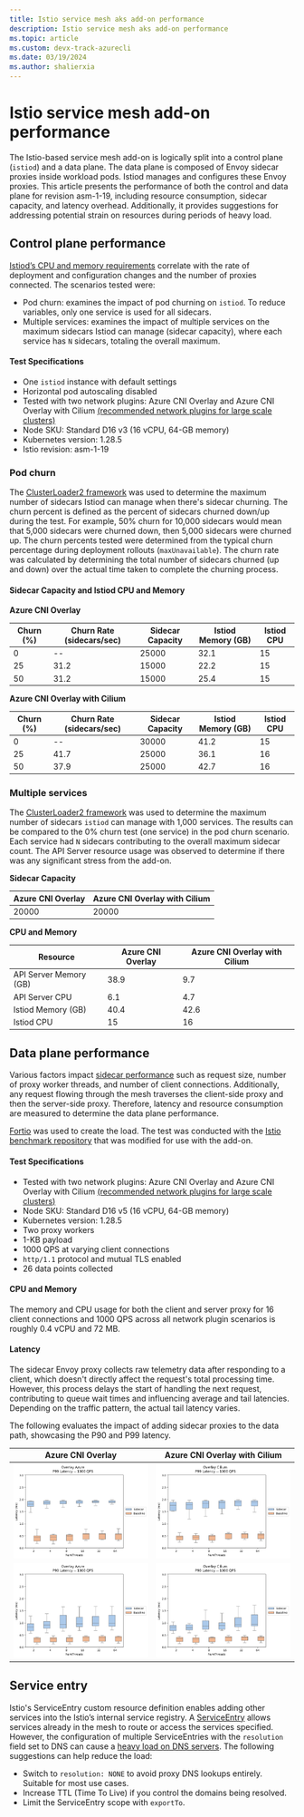 ```yaml
---
title: Istio service mesh aks add-on performance
description: Istio service mesh aks add-on performance
ms.topic: article
ms.custom: devx-track-azurecli
ms.date: 03/19/2024
ms.author: shalierxia
---
```


# **Istio service mesh add-on performance**
The Istio-based service mesh add-on is logically split into a control plane (`istiod`) and a data plane. The data plane is composed of Envoy sidecar proxies inside workload pods. Istiod manages and configures these Envoy proxies. This article presents the performance of both the control and data plane for revision asm-1-19, including resource consumption, sidecar capacity, and latency overhead. Additionally, it provides suggestions for addressing potential strain on resources during periods of heavy load. 

## Control plane performance
[Istiod’s CPU and memory requirements][control-plane-performance] correlate with the rate of deployment and configuration changes and the number of proxies connected. The scenarios tested were:

- Pod churn: examines the impact of pod churning on `istiod`. To reduce variables, only one service is used for all sidecars. 
- Multiple services: examines the impact of multiple services on the maximum sidecars Istiod can manage (sidecar capacity), where each service has `N` sidecars, totaling the overall maximum.

#### Test Specifications
- One `istiod` instance with default settings
- Horizontal pod autoscaling disabled
- Tested with two network plugins: Azure CNI Overlay and Azure CNI Overlay with Cilium [ (recommended network plugins for large scale clusters) ](/azure/aks/azure-cni-overlay?tabs=kubectl#choosing-a-network-model-to-use)
- Node SKU: Standard D16 v3 (16 vCPU, 64-GB memory)
- Kubernetes version: 1.28.5
- Istio revision: asm-1-19

### Pod churn
The [ClusterLoader2 framework][clusterloader2] was used to determine the maximum number of sidecars Istiod can manage when there's sidecar churning. The churn percent is defined as the percent of sidecars churned down/up during the test. For example, 50% churn for 10,000 sidecars would mean that 5,000 sidecars were churned down, then 5,000 sidecars were churned up. The churn percents tested were determined from the typical churn percentage during deployment rollouts (`maxUnavailable`). The churn rate was calculated by determining the total number of sidecars churned (up and down) over the actual time taken to complete the churning process.

#### Sidecar Capacity and Istiod CPU and Memory

**Azure CNI Overlay**

|   Churn (%) | Churn Rate (sidecars/sec)   |   Sidecar Capacity |   Istiod Memory (GB) |   Istiod CPU |
|-------------|-----------------------------|--------------------|----------------------|--------------|
|           0 | --                          |              25000 |                 32.1 |           15 |
|          25 | 31.2                        |              15000 |                 22.2 |           15 |
|          50 | 31.2                        |              15000 |                 25.4 |           15 |


**Azure CNI Overlay with Cilium**

|   Churn (%) | Churn Rate (sidecars/sec)   |   Sidecar Capacity |   Istiod Memory (GB) |   Istiod CPU |
|-------------|-----------------------------|--------------------|----------------------|--------------|
|           0 |--                           |              30000 |                 41.2 |           15 |
|          25 | 41.7                        |              25000 |                 36.1 |           16 |
|          50 | 37.9                        |              25000 |                 42.7 |           16 |


### Multiple services
The [ClusterLoader2 framework][clusterloader2] was used to determine the maximum number of sidecars `istiod` can manage with 1,000 services. The results can be compared to the 0% churn test (one service) in the pod churn scenario. Each service had `N` sidecars contributing to the overall maximum sidecar count. The API Server resource usage was observed to determine if there was any significant stress from the add-on.

**Sidecar Capacity**

|   Azure CNI Overlay |   Azure CNI Overlay with Cilium |
|---------------------|---------------------------------|
|               20000 |                           20000 |

**CPU and Memory**

| Resource               | Azure CNI Overlay  |   Azure CNI Overlay with Cilium |
|------------------------|--------------------|---------------------------------|
| API Server Memory (GB) |        38.9        |               9.7               |
| API Server CPU         |         6.1        |               4.7               |
| Istiod Memory (GB)     |        40.4        |              42.6               |
| Istiod CPU             |         15         |                16               |


## Data plane performance
Various factors impact [sidecar performance][data-plane-performance] such as request size, number of proxy worker threads, and number of client connections. Additionally, any request flowing through the mesh traverses the client-side proxy and then the server-side proxy. Therefore, latency and resource consumption are measured to determine the data plane performance.

[Fortio][fortio] was used to create the load. The test was conducted with the [Istio benchmark repository][istio-benchmark] that was modified for use with the add-on.

#### Test Specifications
- Tested with two network plugins: Azure CNI Overlay and Azure CNI Overlay with Cilium [ (recommended network plugins for large scale clusters) ](/azure/aks/azure-cni-overlay?tabs=kubectl#choosing-a-network-model-to-use)
- Node SKU: Standard D16 v5 (16 vCPU, 64-GB memory)
- Kubernetes version: 1.28.5
- Two proxy workers
- 1-KB payload
- 1000 QPS at varying client connections
- `http/1.1` protocol and mutual TLS enabled
- 26 data points collected

#### CPU and Memory
The memory and CPU usage for both the client and server proxy for 16 client connections and 1000 QPS across all network plugin scenarios is roughly 0.4 vCPU and 72 MB. 

#### Latency
The sidecar Envoy proxy collects raw telemetry data after responding to a client, which doesn't directly affect the request's total processing time. However, this process delays the start of handling the next request, contributing to queue wait times and influencing average and tail latencies. Depending on the traffic pattern, the actual tail latency varies. 

The following evaluates the impact of adding sidecar proxies to the data path, showcasing the P90 and P99 latency.

| Azure CNI Overlay |Azure CNI Overlay with Cilium |
|:-------------------------:|:-------------------------:|
[ ![Diagram that compares P99 latency for Azure CNI Overlay.](./media/aks-istio-addon/latency-box-plot/overlay-azure-p99.png) ](./media/aks-istio-addon/latency-box-plot/overlay-azure-p99.png#lightbox) |  [ ![Diagram that compares P99 latency for Azure CNI Overlay with Cilium.](./media/aks-istio-addon/latency-box-plot/overlay-cilium-p99.png) ](./media/aks-istio-addon/latency-box-plot/overlay-cilium-p99.png#lightbox)
[ ![Diagram that compares P90 latency for Azure CNI Overlay.](./media/aks-istio-addon/latency-box-plot/overlay-azure-p90.png) ](./media/aks-istio-addon/latency-box-plot/overlay-azure-p90.png#lightbox)  |  [ ![Diagram that compares P90 latency for Azure CNI Overlay with Cilium.](./media/aks-istio-addon/latency-box-plot/overlay-cilium-p90.png) ](./media/aks-istio-addon/latency-box-plot/overlay-cilium-p90.png#lightbox)

## Service entry
Istio's ServiceEntry custom resource definition enables adding other services into the Istio’s internal service registry. A [ServiceEntry][serviceentry] allows services already in the mesh to route or access the services specified. However, the configuration of multiple ServiceEntries with the `resolution` field set to DNS can cause a [heavy load on DNS servers][understanding-dns]. The following suggestions can help reduce the load:

- Switch to `resolution: NONE` to avoid proxy DNS lookups entirely. Suitable for most use cases.
- Increase TTL (Time To Live) if you control the domains being resolved.
- Limit the ServiceEntry scope with `exportTo`.


[control-plane-performance]: https://istio.io/latest/docs/ops/deployment/performance-and-scalability/#control-plane-performance
[data-plane-performance]: https://istio.io/latest/docs/ops/deployment/performance-and-scalability/#data-plane-performance
[clusterloader2]: https://github.com/kubernetes/perf-tests/tree/master/clusterloader2#clusterloader
[fortio]: https://fortio.org/
[istio-benchmark]: https://github.com/istio/tools/tree/master/perf/benchmark#istio-performance-benchmarking
[serviceentry]: https://istio.io/latest/docs/reference/config/networking/service-entry/
[understanding-dns]: https://preliminary.istio.io/latest/docs/ops/configuration/traffic-management/dns/#proxy-dns-resolution
